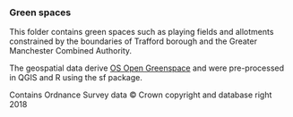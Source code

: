 
### Green spaces

This folder contains green spaces such as playing fields and allotments constrained by the boundaries of Trafford borough and the Greater Manchester Combined Authority. 

The geospatial data derive [OS Open Greenspace](https://www.ordnancesurvey.co.uk/business-and-government/products/os-open-greenspace.html) and were pre-processed in QGIS and R using the sf package.

Contains Ordnance Survey data © Crown copyright and database right 2018

<script src="https://embed.github.com/view/geojson/trafforddatalab/spatial_data/master/greenspaces/trafford_greenspace_sites_styled.geojson"></script>
